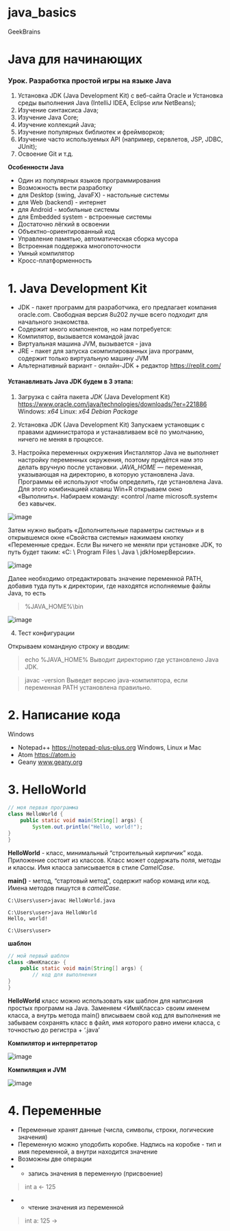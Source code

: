 # java_basics
GeekBrains
# Java для начинающих

### Урок. Разработка простой игры на языке Java
1. Установка JDK (Java Development Kit) с веб-сайта Oracle и Установка среды выполнения Java (IntelliJ IDEA, Eclipse или NetBeans);
2. Изучение синтаксиса Java;
3. Изучение Java Core;
4. Изучение коллекций Java;
5. Изучение популярных библиотек и фреймворков;
6. Изучение часто используемых API (например, сервлетов, JSP, JDBC, JUnit);
7. Освоение Git и т.д.

**Особенности Java**
* Один из популярных языков программирования
* Возможность вести разработку
* для Desktop (swing, JavaFX) - настольные системы
* для Web (backend) - интернет
* для Android - мобильные системы
* для Embedded system - встроенные системы
* Достаточно лёгкий в освоении
* Объектно-ориентированный код
* Управление памятью, автоматическая сборка мусора
* Встроенная поддержка многопоточности
* Умный компилятор
* Кросс-платформенность

# 1. Java Development Kit
* JDK - пакет программ для разработчика, его предлагает компания oracle.com. Свободная версия 8u202 лучше всего подходит для начального знакомства.
* Содержит много компонентов, но нам потребуется:
* Компилятор, вызывается командой javac
* Виртуальная машина JVM, вызывается - java
* JRE - пакет для запуска скомпилированных java программ, содержит только виртуальную машину JVM
* Альтернативный вариант - онлайн-JDK + редактор
https://replit.com/

#### Устанавливать Java JDK  будем в 3 этапа:

1. Загрузка с сайта пакета _JDK_ (Java Development Kit)
https://www.oracle.com/java/technologies/downloads/?er=221886
Windows: _x64_
Linux: _x64 Debian Package_

2. Установка JDK (Java Development Kit)
Запускаем установщик с правами администратора и устанавливаем всё по умолчанию, ничего не меняя в процессе.

3. Настройка переменных окружения
Инсталлятор Java не выполняет настройку переменных окружения, поэтому придётся нам это делать вручную после установки.
_JAVA_HOME_ — переменная, указывающая на директорию, в которую установлена Java. Программы её используют чтобы определить, где установлена Java.
Для этого комбинацией клавиш Win+R открываем окно «Выполнить«. Набираем команду: «control /name microsoft.system« без кавычек.

![image](https://github.com/user-attachments/assets/bb2dbff1-0e36-4968-b853-21154a418703)

Затем нужно выбрать «Дополнительные параметры системы» и в открывшемся окне «Свойства системы»  нажимаем кнопку «Переменные среды«. Если Вы ничего не меняли при установке JDK, то путь будет таким: «C: \ Program Files \ Java \ jdkНомерВерсии».

![image](https://github.com/user-attachments/assets/c08c48df-3a98-41a8-ae06-f4a956cbc1c2)

Далее необходимо отредактировать значение переменной PATH, добавив туда путь к директории, где находятся исполняемые файлы Java, то есть

> %JAVA_HOME%\bin

![image](https://github.com/user-attachments/assets/850e07b7-2667-43ac-83d4-843776f67b09)

4. Тест конфигурации

Открываем командную строку и вводим:

> echo %JAVA_HOME%
Выводит директорию где установлено Java JDK.

>  javac -version
Выведет версию java-компилятора, если переменная PATH установлена ​​правильно.

# 2. Написание кода
Windows
- Notepad++ https://notepad-plus-plus.org
Windows, Linux и Mac
- Atom https://atom.io
- Geany www.geany.org

# 3. HelloWorld

```Java
// моя первая программа
class HelloWorld {
	public static void main(String[] args) {
		System.out.println("Hello, world!");
}
}
```

**HelloWorld** - класс, минимальный “строительный кирпичик” кода. Приложение состоит из классов. Класс может содержать поля, методы и классы. Имя класса записывается в стиле _CamelCase_.

**main()** - метод, “стартовый метод”, содержит набор команд или код. Имена методов пишутся в _camelCase_.

```CMD
C:\Users\user>javac HelloWorld.java

C:\Users\user>java HelloWorld
Hello, world!

C:\Users\user>
```

**шаблон**
```Java
// мой первый шаблон
class <ИмяКласса> {
	public static void main(String[] args) {
		// код для выполнения
}
}
```

**HelloWorld** класс можно использовать как шаблон для написания простых программ на Java.
Заменяем <ИмяКласса> своим именем класса, а внутрь метода main() вписываем свой код для выполнения
не забываем сохранять класс в файл, имя которого равно имени класса, с точностью до регистра + ‘.java’

**Компилятор и интерпретатор**

![image](https://github.com/user-attachments/assets/434c8b5b-6f00-4317-8b67-8ed4987de025)

**Компиляция и JVM**

![image](https://github.com/user-attachments/assets/c4beff13-1455-4902-b747-fcb08f6b00e2)


# 4. Переменные

* Переменные хранят данные (числа, символы, строки, логические значения)
* Переменную можно уподобить коробке. Надпись на коробке - тип и имя переменной, а внутри находится значение
* Возможны две операции
* * запись значения в переменную (присвоение)
> int a <- 125
* * чтение значения из переменной
> int a: 125 ->






